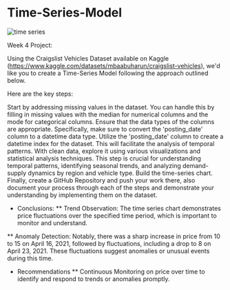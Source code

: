 # Time-Series-Model
![time series](https://github.com/AURALIA-MALIK/Time-Series-Model/assets/22881701/41a34347-203c-4aa5-bd48-a9a797539ab1)

Week 4 Project:

Using the Craigslist Vehicles Dataset available on Kaggle (https://www.kaggle.com/datasets/mbaabuharun/craigslist-vehicles), we'd like you to create a Time-Series Model following the approach outlined below.

Here are the key steps:

Start by addressing missing values in the dataset. You can handle this by filling in missing values with the median for numerical columns and the mode for categorical columns.
Ensure that the data types of the columns are appropriate. Specifically, make sure to convert the 'posting_date' column to a datetime data type.
Utilize the 'posting_date' column to create a datetime index for the dataset. This will facilitate the analysis of temporal patterns.
With clean data, explore it using various visualizations and statistical analysis techniques. This step is crucial for understanding temporal patterns, identifying seasonal trends, and analyzing demand-supply dynamics by region and vehicle type.
Build the time-series chart.
Finally, create a GitHub Repository and push your work there, also document your process through each of the steps and demonstrate your understanding by implementing them on the dataset.

* Conclusions:
** Trend Observation: The time series chart demonstrates price fluctuations over the specified time period, which is important to monitor and understand.

** Anomaly Detection: Notably, there was a sharp increase in price from 10 to 15 on April 16, 2021, followed by fluctuations, including a drop to 8 on April 23, 2021. These fluctuations suggest anomalies or unusual events during this time.

* Recommendations
** Continuous Monitoring on price over time to identify and respond to trends or anomalies promptly.

